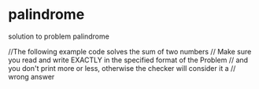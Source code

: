 # palindrome
solution to problem palindrome

//The following example code solves the sum of two numbers
// Make sure you read and write EXACTLY in the specified format of the Problem
// and you don't print more or less, otherwise the checker will consider it a
// wrong answer